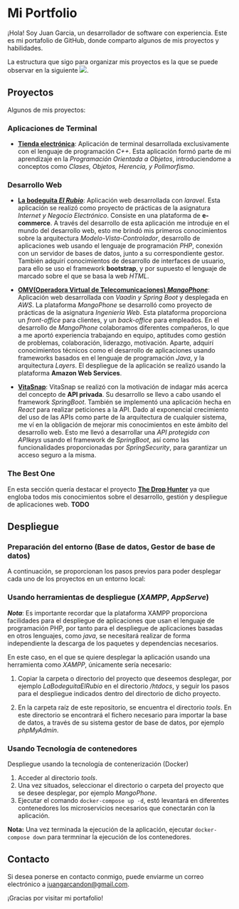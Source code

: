# Mi Portfolio

¡Hola! Soy Juan Garcia, un desarrollador de software con experiencia. Este es mi portafolio de GitHub, donde comparto algunos de mis proyectos y habilidades.

La estructura que sigo para organizar mis proyectos es la que se puede observar en la siguiente ![](https://github.com/juuangarciac/es.juuangarciac.portfolio.doc/blob/main/img/Portafolio-organizacion-directorios-2324.png).

## Proyectos
Algunos de mis proyectos:

### Aplicaciones de Terminal
   - [**Tienda electrónica**](https://github.com/juuangarciac/es.uca.e-shop.cpp): Aplicación de terminal desarrollada exclusivamente con el lenguaje de programación *C++*. Esta aplicación formó parte de mi aprendizaje en la *Programación Orientada a Objetos*, introduciendome a conceptos como *Clases, Objetos, Herencia, y Polimorfismo*.

### Desarrollo Web
   - [**La bodeguita *El Rubio***](https://github.com/juuangarciac/es.uca.bodeguitaelrubio.laravel): Aplicación web desarrollada con *laravel*. Esta aplicación se realizó como proyecto de prácticas de la asignatura *Internet y Negocio Electrónico*. Consiste en una plataforma de **e-commerce**. A través del desarrollo de esta aplicación me introduje en el mundo del desarrollo web, esto me brindó mis primeros conocimientos sobre la arquitectura *Modelo-Vista-Controlador*, desarrollo de aplicaciones web usando el lenguaje de programación *PHP*, conexión con un servidor de bases de datos, junto a su correspondiente gestor. También adquirí conocimientos de desarrollo de interfaces de usuario, para ello se uso el framework **bootstrap**, y por supuesto el lenguaje de marcado sobre el que se basa la web *HTML*.
     
   - [**OMV(Operadora Virtual de Telecomunicaciones) *MangoPhone***](https://github.com/Manuel-Coca/iw2023-2024-MangoPhone): Aplicación web desarrollada con *Vaadin y Spring Boot* y desplegada en *AWS*. La plataforma *MangoPhone* se desarrolló como proyecto de prácticas de la asignatura *Ingeniería Web*. Esta plataforma proporciona un *front-office* para clientes, y un *back-office* para empleados. En el desarrollo de *MangoPhone* colaboramos diferentes compañeros, lo que a me aportó experiencia trabajando en equipo, aptitudes como gestión de problemas, colaboración, liderazgo, motivación. Aparte, adquirí conocimientos técnicos como el desarrollo de aplicaciones usando frameworks basados en el lenguaje de programación *Java*, y la arquitectura *Layers*. El despliegue de la aplicación se realizó usando la plataforma **Amazon Web Services**.

   - [**VitaSnap**](https://github.com/juuangarciac/es.juuangarciac.vitasnap.java): VitaSnap se realizó con la motivación de indagar más acerca del concepto de **API privada**. Su desarrollo se llevo a cabo usando el framework *SpringBoot*. También se implementó una aplicación hecha en *React* para realizar peticiones a la API. Dado al exponencial crecimiento del uso de las APIs como parte de la arquitectura de cualquier sistema, me ví en la obligación de mejorar mis conocimientos en este ámbito del desarrollo web. Esto me llevó a desarrollar una *API protegida con APIkeys* usando el framework de *SpringBoot*, así como las funcionalidades proporcionadas por *SpringSecurity*, para garantizar un acceso seguro a la misma.

### The Best One
En esta sección quería destacar el proyecto [**The Drop Hunter**](https://github.com/juuangarciac/es.theDropHunter.springReact) ya que engloba todos mis conocimientos sobre el desarrollo, gestión y despliegue de aplicaciones web. **TODO**

## Despliegue
### Preparación del entorno (Base de datos, Gestor de base de datos)
A continuación, se proporcionan los pasos previos para poder desplegar cada uno de los proyectos en un entorno local:

### Usando herramientas de despliegue (*XAMPP*, *AppServe*)
***Nota***: Es importante recordar que la plataforma XAMPP proporciona facilidades para el despliegue de aplicaciones que usan el lenguaje de programación PHP, por tanto para el despliegue de aplicaciones basadas en otros lenguajes, como *java*, se necesitará realizar de forma independiente la descarga de los paquetes y dependencias necesarios.

En este caso, en el que se quiere desplegar la aplicación usando una herramienta como *XAMPP*, únicamente sería necesario:

1. Copiar la carpeta o directorio del proyecto que deseemos desplegar, por ejemplo *LaBodeguitaElRubio* en el directorio */htdocs*, y seguir los pasos para el despliegue indicados dentro del directorio de dicho proyecto.

2. En la carpeta raíz de este repositorio, se encuentra el directorio *tools*. En este directorio se encontrará el fichero necesario para importar la base de datos, a través de su sistema gestor de base de datos, por ejemplo *phpMyAdmin*.

### Usando Tecnología de contenedores
Despliegue usando la tecnología de contenerización (Docker)
   1. Acceder al directorio *tools*.
   2. Una vez situados, seleccionar el directorio o carpeta del proyecto que se desee desplegar, por ejemplo *MangoPhone*.
   3. Ejecutar el comando `docker-compose up -d`, estó levantará en diferentes contenedores los microservicios necesarios que conectarán con la aplicación.

**Nota:** Una vez terminada la ejecución de la aplicación, ejecutar `docker-compose down` para termninar la ejecución de los contenedores.

## Contacto

Si desea ponerse en contacto conmigo, puede enviarme un correo electrónico a juangarcandon@gmail.com.

¡Gracias por visitar mi portafolio!
